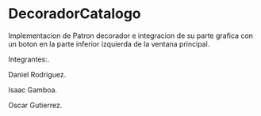 # DecoradorCatalogo

Implementacion de Patron decorador e integracion de su parte grafica con un boton en la parte inferior izquierda de la ventana principal.

Integrantes:.

Daniel Rodriguez.

Isaac Gamboa.

Oscar Gutierrez.
